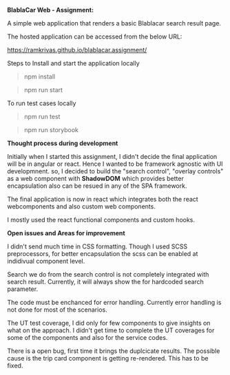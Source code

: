 **BlablaCar Web - Assignment:**

A simple web application that renders a basic Blablacar search result page.

The hosted application can be accessed from the below URL:

https://ramkrivas.github.io/blablacar.assignment/

Steps to Install and start the application locally

  > npm install
  
  > npm run start
  
  
 To run test cases locally
 
  > npm run test
  
  > npm run storybook
  
  
  **Thought process during development**
  
  Initially when I started this assignment, I didn't decide the final application will be in angular or react. Hence I wanted to be framework agnostic with UI developmnent.
  so, I decided to build the "search control", "overlay controls" as a web component with **ShadowDOM** which provides better encapsulation also can be resued in any of the SPA framework. 
  
  The final application is now in react which integrates both the react webcomponents and also custom web components. 
  
 I mostly used the react functional components and custom hooks.
  
  
  **Open issues and Areas for improvement**
  
  I didn't send much time in CSS formatting. Though I used SCSS preprocessors, for better encapsulation the scss can be enabled at indidivual component level.
  
  Search we do from the search control is not completely integrated with search result. Currently, it will always show the for hardcoded search parameter.
  
  The code must be enchanced for error handling. Currently error handling is not done for most of the scenarios.
  
  The UT test coverage, I did only for few components to give insights on what on the approach. I didn't get time to complete the UT coverages for some of the components
  and also for the service codes.
  
  There is a open bug, first time it brings the duplcicate results. The possible cause is the trip card component is getting re-rendered. This has to be fixed.
  
  
  
